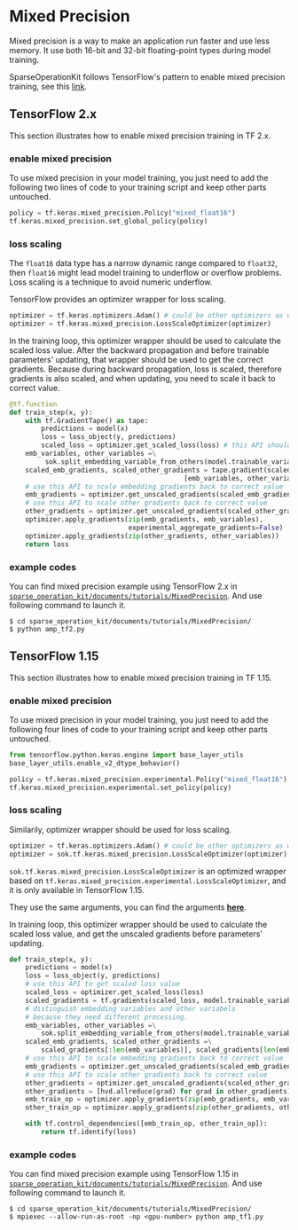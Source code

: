 # Mixed Precision #
Mixed precision is a way to make an application run faster and use less memory. It use both 16-bit and 32-bit floating-point types during model training.

SparseOperationKit follows TensorFlow's pattern to enable mixed precision training, see this [link](https://tensorflow.google.cn/guide/mixed_precision?hl=en).

## TensorFlow 2.x ##
This section illustrates how to enable mixed precision training in TF 2.x.

### enable mixed precision ###
To use mixed precision in your model training, you just need to add the following two lines of code to your training script and keep other parts untouched.
```python
policy = tf.keras.mixed_precision.Policy("mixed_float16")
tf.keras.mixed_precision.set_global_policy(policy)
```

### loss scaling ###
The `float16` data type has a narrow dynamic range compared to `float32`, then `float16` might lead model training to underflow or overflow problems. Loss scaling is a technique to avoid numeric underflow. 

TensorFlow provides an optimizer wrapper for loss scaling. 
```python
optimizer = tf.keras.optimizers.Adam() # could be other optimizers as well
optimizer = tf.keras.mixed_precision.LossScaleOptimizer(optimizer)
```

In the training loop, this optimizer wrapper should be used to calculate the scaled loss value. After the backward propagation and before trainable parameters' updating, that wrapper should be used to get the correct gradients. Because during backward propagation, loss is scaled, therefore gradients is also scaled, and when updating, you need to scale it back to correct value.
```python
@tf.function
def train_step(x, y):
    with tf.GradientTape() as tape:
        predictions = model(x)
        loss = loss_object(y, predictions)
        scaled_loss = optimizer.get_scaled_loss(loss) # this API should be called to get scaled loss
    emb_variables, other_variables =\
         sok.split_embedding_variable_from_others(model.trainable_variables)
    scaled_emb_gradients, scaled_other_gradients = tape.gradient(scaled_loss, 
                                            [emb_variables, other_variables])
    # use this API to scale embedding gradients back to correct value
    emb_gradients = optimizer.get_unscaled_gradients(scaled_emb_gradients) 
    # use this API to scale other gradients back to correct value
    other_gradients = optimizer.get_unscaled_gradients(scaled_other_gradients) 
    optimizer.apply_gradients(zip(emb_gradients, emb_variables),
                              experimental_aggregate_gradients=False)
    optimizer.apply_gradients(zip(other_gradients, other_variables))
    return loss
```

### example codes ###
You can find mixed precision example using TensorFlow 2.x in [`sparse_operation_kit/documents/tutorials/MixedPrecision`](https://github.com/NVIDIA/HugeCTR/tree/master/sparse_operation_kit/documents/tutorials/MixedPrecision). And use following command to launch it.
```shell
$ cd sparse_operation_kit/documents/tutorials/MixedPrecision/
$ python amp_tf2.py
```


## TensorFlow 1.15 ##
This section illustrates how to enable mixed precision training in TF 1.15.

### enable mixed precision ###
To use mixed precision in your model training, you just need to add the following four lines of code to your training script and keep other parts untouched.
```python
from tensorflow.python.keras.engine import base_layer_utils
base_layer_utils.enable_v2_dtype_behavior()

policy = tf.keras.mixed_precision.experimental.Policy("mixed_float16")
tf.keras.mixed_precision.experimental.set_policy(policy)
```

### loss scaling ###
Similarily, optimizer wrapper should be used for loss scaling.
```python
optimizer = tf.keras.optimizers.Adam() # could be other optimizers as well
optimizer = sok.tf.keras.mixed_precision.LossScaleOptimizer(optimizer)
```
`sok.tf.keras.mixed_precision.LossScaleOptimizer` is an optimized wrapper based on `tf.keras.mixed_precision.experimental.LossScaleOptimizer`, and it is only available in TensorFlow 1.15. 

They use the same arguments, you can find the arguments [**here**](https://tensorflow.google.cn/versions/r1.15/api_docs/python/tf/keras/mixed_precision/experimental/LossScaleOptimizer?hl=en).

In training loop, this optimizer wrapper should be used to calculate the scaled loss value, and get the unscaled gradients before parameters' updating.
```python
def train_step(x, y):
    predictions = model(x)
    loss = loss_object(y, predictions)
    # use this API to get scaled loss value
    scaled_loss = optimizer.get_scaled_loss(loss)
    scaled_gradients = tf.gradients(scaled_loss, model.trainable_variables)
    # distinguish embedding variables and other variabels
    # because they need different processing.
    emb_variables, other_variables =\
        sok.split_embedding_variable_from_others(model.trainable_variables)
    scaled_emb_gradients, scaled_other_gradients =\
        scaled_gradients[:len(emb_variables)], scaled_gradients[len(emb_variables):]
    # use this API to scale embedding gradients back to correct value
    emb_gradients = optimizer.get_unscaled_gradients(scaled_emb_gradients)
    # use this API to scale other gradients back to correct value
    other_gradients = optimizer.get_unscaled_gradients(scaled_other_gradients)
    other_gradients = [hvd.allreduce(grad) for grad in other_gradients]
    emb_train_op = optimizer.apply_gradients(zip(emb_gradients, emb_variables))
    other_train_op = optimizer.apply_gradients(zip(other_gradients, other_variables))

    with tf.control_dependencies([emb_train_op, other_train_op]):
        return tf.identify(loss)
```

### example codes ###
You can find mixed precision example using TensorFlow 1.15 in [`sparse_operation_kit/documents/tutorials/MixedPrecision`](https://github.com/NVIDIA/HugeCTR/tree/master/sparse_operation_kit/documents/tutorials/MixedPrecision). And use following command to launch it.
```shell
$ cd sparse_operation_kit/documents/tutorials/MixedPrecision/
$ mpiexec --allow-run-as-root -np <gpu-number> python amp_tf1.py
```